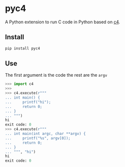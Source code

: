 # pyc4

A Python extension to run C code in Python based on [c4](https://github.com/rswier/c4).

## Install

```sh
pip install pyc4
```

## Use

The first argument is the code the rest are the `argv`

```py
>>> import c4
>>>
>>> c4.execute(r"""
... int main() {
...     printf("hi");
...     return 0;
... }
... """)
hi
exit code: 0
>>> c4.execute(r"""
... int main(int argc, char **argv) {
...     printf("%s", argv[0]);
...     return 0;
... }
... """, "hi")
hi
exit code: 0
```

